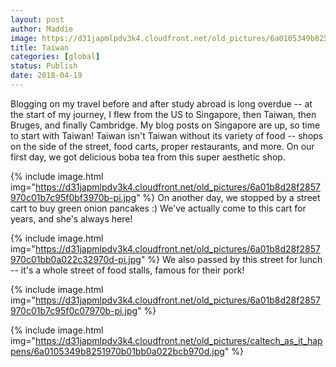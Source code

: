 ```yaml
---
layout: post
author: Maddie
image: https://d31japmlpdv3k4.cloudfront.net/old_pictures/6a0105349b8251970b01bb0a022bdf970d-500wi.jpg
title: Taiwan
categories: [global]
status: Publish
date: 2018-04-19
---
```


Blogging on my travel before and after study abroad is long overdue -- at the start of my journey, I flew from the US to Singapore, then Taiwan, then Bruges, and finally Cambridge. My blog posts on Singapore are up, so time to start with Taiwan!
Taiwan isn't Taiwan without its variety of food -- shops on the side of the street, food carts, proper restaurants, and more. On our first day, we got delicious boba tea from this super aesthetic shop.


{% include image.html img="https://d31japmlpdv3k4.cloudfront.net/old_pictures/6a01b8d28f2857970c01b7c95f0bf3970b-pi.jpg" %}
On another day, we stopped by a street cart to buy green onion pancakes :) We've actually come to this cart for years, and she's always here!


{% include image.html img="https://d31japmlpdv3k4.cloudfront.net/old_pictures/6a01b8d28f2857970c01bb0a022c32970d-pi.jpg" %}
We also passed by this street for lunch -- it's a whole street of food stalls, famous for their pork!


{% include image.html img="https://d31japmlpdv3k4.cloudfront.net/old_pictures/6a01b8d28f2857970c01b7c95f0c07970b-pi.jpg" %}

{% include image.html img="https://d31japmlpdv3k4.cloudfront.net/old_pictures/caltech_as_it_happens/6a0105349b8251970b01bb0a022bcb970d.jpg" %}
